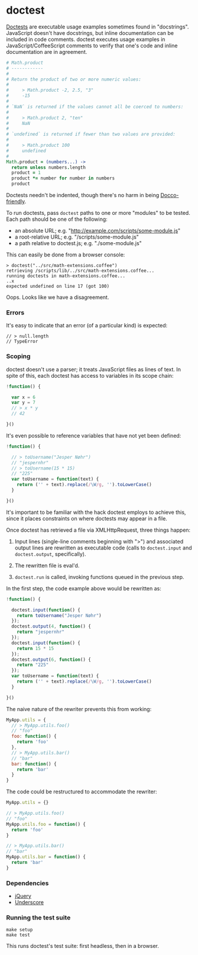 # doctest

[Doctests][1] are executable usage examples sometimes found in "docstrings".
JavaScript doesn't have docstrings, but inline documentation can be included
in code comments. doctest executes usage examples in JavaScript/CoffeeScript
comments to verify that one's code and inline documentation are in agreement.

```coffeescript
# Math.product
# ------------
#
# Return the product of two or more numeric values:
#
#     > Math.product -2, 2.5, "3"
#     -15
#
# `NaN` is returned if the values cannot all be coerced to numbers:
#
#     > Math.product 2, "ten"
#     NaN
#
# `undefined` is returned if fewer than two values are provided:
#
#     > Math.product 100
#     undefined
#
Math.product = (numbers...) ->
  return unless numbers.length
  product = 1
  product *= number for number in numbers
  product
```

Doctests needn't be indented, though there's no harm in being
[Docco-friendly][2].

To run doctests, pass `doctest` paths to one or more "modules" to be tested.
Each path should be one of the following:

  - an absolute URL; e.g. "http://example.com/scripts/some-module.js"
  - a root-relative URL; e.g. "/scripts/some-module.js"
  - a path relative to doctest.js; e.g. "./some-module.js"

This can easily be done from a browser console:

    > doctest("../src/math-extensions.coffee")
    retrieving /scripts/lib/../src/math-extensions.coffee...
    running doctests in math-extensions.coffee...
    ..x
    expected undefined on line 17 (got 100)

Oops. Looks like we have a disagreement.

### Errors

It's easy to indicate that an error (of a particular kind) is expected:

    // > null.length
    // TypeError

### Scoping

doctest doesn't use a parser; it treats JavaScript files as lines of text.
In spite of this, each doctest has access to variables in its scope chain:

```javascript
!function() {

  var x = 6
  var y = 7
  // > x * y
  // 42

}()
```

It's even possible to reference variables that have not yet been defined:

```javascript
!function() {

  // > toUsername("Jesper Nøhr")
  // "jespernhr"
  // > toUsername(15 * 15)
  // "225"
  var toUsername = function(text) {
    return ('' + text).replace(/\W/g, '').toLowerCase()
  }

}()
```

It's important to be familiar with the hack doctest employs to achieve this,
since it places constraints on where doctests may appear in a file.

Once doctest has retrieved a file via XMLHttpRequest, three things happen:

1.  Input lines (single-line comments beginning with ">") and associated
    output lines are rewritten as executable code (calls to `doctest.input`
    and `doctest.output`, specifically).

2.  The rewritten file is eval'd.

3.  `doctest.run` is called, invoking functions queued in the previous step.

In the first step, the code example above would be rewritten as:

```javascript
!function() {

  doctest.input(function() {
    return toUsername("Jesper Nøhr")
  });
  doctest.output(4, function() {
    return "jespernhr"
  });
  doctest.input(function() {
    return 15 * 15
  });
  doctest.output(6, function() {
    return "225"
  });
  var toUsername = function(text) {
    return ('' + text).replace(/\W/g, '').toLowerCase()
  }

}()
```

The naive nature of the rewriter prevents this from working:

```javascript
MyApp.utils = {
  // > MyApp.utils.foo()
  // "foo"
  foo: function() {
    return 'foo'
  },
  // > MyApp.utils.bar()
  // "bar"
  bar: function() {
    return 'bar'
  }
}
```

The code could be restructured to accommodate the rewriter:

```javascript
MyApp.utils = {}

// > MyApp.utils.foo()
// "foo"
MyApp.utils.foo = function() {
  return 'foo'
}

// > MyApp.utils.bar()
// "bar"
MyApp.utils.bar = function() {
  return 'bar'
}
```

### Dependencies

  - [jQuery][3]
  - [Underscore][4]

### Running the test suite

    make setup
    make test

This runs doctest's test suite: first headless, then in a browser.


[1]: http://docs.python.org/library/doctest.html
[2]: http://bit.ly/LanyLq
[3]: http://jquery.com/
[4]: http://documentcloud.github.com/underscore/
